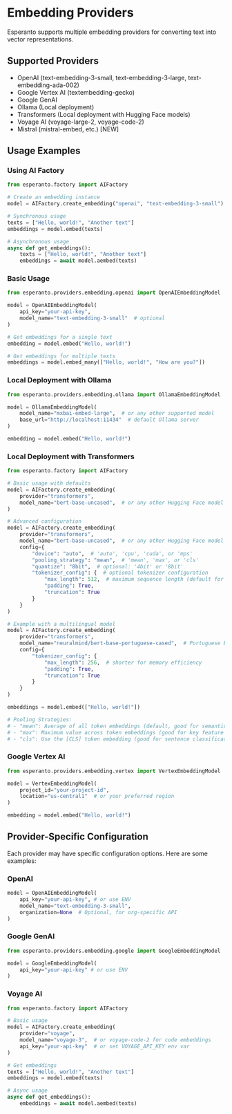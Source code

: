 # Embedding Providers

Esperanto supports multiple embedding providers for converting text into vector representations.

## Supported Providers

- OpenAI (text-embedding-3-small, text-embedding-3-large, text-embedding-ada-002)
- Google Vertex AI (textembedding-gecko)
- Google GenAI
- Ollama (Local deployment)
- Transformers (Local deployment with Hugging Face models)
- Voyage AI (voyage-large-2, voyage-code-2)
- Mistral (mistral-embed, etc.) [NEW]

## Usage Examples

### Using AI Factory

```python
from esperanto.factory import AIFactory

# Create an embedding instance
model = AIFactory.create_embedding("openai", "text-embedding-3-small")

# Synchronous usage
texts = ["Hello, world!", "Another text"]
embeddings = model.embed(texts)

# Asynchronous usage
async def get_embeddings():
    texts = ["Hello, world!", "Another text"]
    embeddings = await model.aembed(texts)
```

### Basic Usage
```python
from esperanto.providers.embedding.openai import OpenAIEmbeddingModel

model = OpenAIEmbeddingModel(
    api_key="your-api-key",
    model_name="text-embedding-3-small"  # optional
)

# Get embeddings for a single text
embedding = model.embed("Hello, world!")

# Get embeddings for multiple texts
embeddings = model.embed_many(["Hello, world!", "How are you?"])
```

### Local Deployment with Ollama
```python
from esperanto.providers.embedding.ollama import OllamaEmbeddingModel

model = OllamaEmbeddingModel(
    model_name="mxbai-embed-large",  # or any other supported model
    base_url="http://localhost:11434"  # default Ollama server
)

embedding = model.embed("Hello, world!")
```

### Local Deployment with Transformers
```python
from esperanto.factory import AIFactory

# Basic usage with defaults
model = AIFactory.create_embedding(
    provider="transformers",
    model_name="bert-base-uncased",  # or any other Hugging Face model
)

# Advanced configuration
model = AIFactory.create_embedding(
    provider="transformers",
    model_name="bert-base-uncased",  # or any other Hugging Face model
    config={
        "device": "auto",  # 'auto', 'cpu', 'cuda', or 'mps'
        "pooling_strategy": "mean",  # 'mean', 'max', or 'cls'
        "quantize": "8bit",  # optional: '4bit' or '8bit'
        "tokenizer_config": {  # optional tokenizer configuration
            "max_length": 512,  # maximum sequence length (default for BERT)
            "padding": True,
            "truncation": True
        }
    }
)

# Example with a multilingual model
model = AIFactory.create_embedding(
    provider="transformers",
    model_name="neuralmind/bert-base-portuguese-cased",  # Portuguese BERT
    config={
        "tokenizer_config": {
            "max_length": 256,  # shorter for memory efficiency
            "padding": True,
            "truncation": True
        }
    }
)

embeddings = model.embed(["Hello, world!"])

# Pooling Strategies:
# - "mean": Average of all token embeddings (default, good for semantic similarity)
# - "max": Maximum value across token embeddings (good for key feature extraction)
# - "cls": Use the [CLS] token embedding (good for sentence classification)
```

### Google Vertex AI
```python
from esperanto.providers.embedding.vertex import VertexEmbeddingModel

model = VertexEmbeddingModel(
    project_id="your-project-id",
    location="us-central1"  # or your preferred region
)

embedding = model.embed("Hello, world!")
```

## Provider-Specific Configuration

Each provider may have specific configuration options. Here are some examples:

### OpenAI
```python
model = OpenAIEmbeddingModel(
    api_key="your-api-key", # or use ENV
    model_name="text-embedding-3-small",
    organization=None  # Optional, for org-specific API
)
```

### Google GenAI
```python
from esperanto.providers.embedding.google import GoogleEmbeddingModel

model = GoogleEmbeddingModel(
    api_key="your-api-key" # or use ENV
)
```

### Voyage AI
```python
from esperanto.factory import AIFactory

# Basic usage
model = AIFactory.create_embedding(
    provider="voyage",
    model_name="voyage-3",  # or voyage-code-2 for code embeddings
    api_key="your-api-key"  # or set VOYAGE_API_KEY env var
)

# Get embeddings
texts = ["Hello, world!", "Another text"]
embeddings = model.embed(texts)

# Async usage
async def get_embeddings():
    embeddings = await model.aembed(texts)
```
